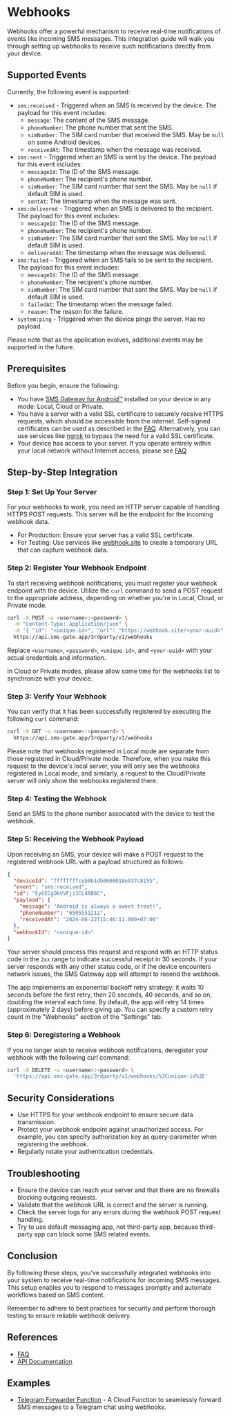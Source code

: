 # Webhooks

Webhooks offer a powerful mechanism to receive real-time notifications of events like incoming SMS messages. This integration guide will walk you through setting up webhooks to receive such notifications directly from your device.

## Supported Events

Currently, the following event is supported:

- `sms:received` - Triggered when an SMS is received by the device. The payload for this event includes:
    * `message`: The content of the SMS message.
    * `phoneNumber`: The phone number that sent the SMS.
    * `simNumber`: The SIM card number that received the SMS. May be `null` on some Android devices.
    * `receivedAt`: The timestamp when the message was received.
- `sms:sent` - Triggered when an SMS is sent by the device. The payload for this event includes:
    * `messageId`: The ID of the SMS message.
    * `phoneNumber`: The recipient's phone number.
    * `simNumber`: The SIM card number that sent the SMS. May be `null` if default SIM is used.
    * `sentAt`: The timestamp when the message was sent.
- `sms:delivered` - Triggered when an SMS is delivered to the recipient. The payload for this event includes:
    * `messageId`: The ID of the SMS message.
    * `phoneNumber`: The recipient's phone number.
    * `simNumber`: The SIM card number that sent the SMS. May be `null` if default SIM is used.
    * `deliveredAt`: The timestamp when the message was delivered.
- `sms:failed` - Triggered when an SMS fails to be sent to the recipient. The payload for this event includes:
    * `messageId`: The ID of the SMS message.
    * `phoneNumber`: The recipient's phone number.
    * `simNumber`: The SIM card number that sent the SMS. May be `null` if default SIM is used.
    * `failedAt`: The timestamp when the message failed.
    * `reason`: The reason for the failure.
- `system:ping` - Triggered when the device pings the server. Has no payload.

Please note that as the application evolves, additional events may be supported in the future.

## Prerequisites

Before you begin, ensure the following:

- You have [SMS Gateway for Android™](https://github.com/capcom6/android-sms-gateway/releases/latest) installed on your device in any mode: Local, Cloud or Private.
- You have a server with a valid SSL certificate to securely receive HTTPS requests, which should be accessible from the internet. Self-signed certificates can be used as described in the [FAQ](../faq/webhooks.md#how-to-use-webhooks-with-self-signed-certificate). Alternatively, you can use services like [ngrok](https://ngrok.com) to bypass the need for a valid SSL certificate.
- Your device has access to your server. If you operate entirely within your local network without Internet access, please see [FAQ](../faq/webhooks.md#how-to-use-webhooks-without-internet-access)

## Step-by-Step Integration

### Step 1: Set Up Your Server

For your webhooks to work, you need an HTTP server capable of handling HTTPS POST requests. This server will be the endpoint for the incoming webhook data.

- For Production: Ensure your server has a valid SSL certificate.
- For Testing: Use services like [webhook.site](https://webhook.site) to create a temporary URL that can capture webhook data.

### Step 2: Register Your Webhook Endpoint

To start receiving webhook notifications, you must register your webhook endpoint with the device. Utilize the `curl` command to send a POST request to the appropriate address, depending on whether you're in Local, Cloud, or Private mode.

```sh
curl -X POST -u <username>:<password> \
  -H "Content-Type: application/json" \
  -d '{ "id": "<unique-id>", "url": "https://webhook.site/<your-uuid>", "event": "sms:received" }' \
  https://api.sms-gate.app/3rdparty/v1/webhooks
```

Replace `<username>`, `<password>`, `<unique-id>`, and `<your-uuid>` with your actual credentials and information.

In Cloud or Private modes, please allow some time for the webhooks list to synchronize with your device.

### Step 3: Verify Your Webhook

You can verify that it has been successfully registered by executing the following `curl` command:

```sh
curl -X GET -u <username>:<password> \
  https://api.sms-gate.app/3rdparty/v1/webhooks
```

Please note that webhooks registered in Local mode are separate from those registered in Cloud/Private mode. Therefore, when you make this request to the device's local server, you will only see the webhooks registered in Local mode, and similarly, a request to the Cloud/Private server will only show the webhooks registered there.

### Step 4: Testing the Webhook

Send an SMS to the phone number associated with the device to test the webhook.

### Step 5: Receiving the Webhook Payload

Upon receiving an SMS, your device will make a POST request to the registered webhook URL with a payload structured as follows:

```json
{
  "deviceId": "ffffffffceb0b1db0000018e937c815b",
  "event": "sms:received",
  "id": "Ey6ECgOkVVFjz3CL48B8C",
  "payload": {
    "message": "Android is always a sweet treat!",
    "phoneNumber": "6505551212",
    "receivedAt": "2024-06-22T15:46:11.000+07:00"
  },
  "webhookId": "<unique-id>"
}
```

Your server should process this request and respond with an HTTP status code in the `2xx` range to indicate successful receipt in 30 seconds. If your server responds with any other status code, or if the device encounters network issues, the SMS Gateway app will attempt to resend the webhook.

The app implements an exponential backoff retry strategy: it waits 10 seconds before the first retry, then 20 seconds, 40 seconds, and so on, doubling the interval each time. By default, the app will retry 14 times (approximately 2 days) before giving up. You can specify a custom retry count in the "Webhooks" section of the "Settings" tab.

### Step 6: Deregistering a Webhook

If you no longer wish to receive webhook notifications, deregister your webhook with the following curl command:

```sh
curl -X DELETE -u <username>:<password> \
  'https://api.sms-gate.app/3rdparty/v1/webhooks/%3Cunique-id%3E'
```

## Security Considerations

- Use HTTPS for your webhook endpoint to ensure secure data transmission.
- Protect your webhook endpoint against unauthorized access. For example, you can specify authorization key as query-parameter when registering the webhook.
- Regularly rotate your authentication credentials.
  
## Troubleshooting

- Ensure the device can reach your server and that there are no firewalls blocking outgoing requests.
- Validate that the webhook URL is correct and the server is running.
- Check the server logs for any errors during the webhook POST request handling.
- Try to use default messaging app, not third-party app, because third-party app can block some SMS related events.

## Conclusion

By following these steps, you've successfully integrated webhooks into your system to receive real-time notifications for incoming SMS messages. This setup enables you to respond to messages promptly and automate workflows based on SMS content.

Remember to adhere to best practices for security and perform thorough testing to ensure reliable webhook delivery.

## References

- [FAQ](../faq/webhooks.md)
- [API Documentation](https://capcom6.github.io/android-sms-gateway/#/Webhooks)

## Examples

- [Telegram Forwarder Function](https://github.com/android-sms-gateway/example-telegram-forwarder-fn) - A Cloud Function to seamlessly forward SMS messages to a Telegram chat using webhooks.
